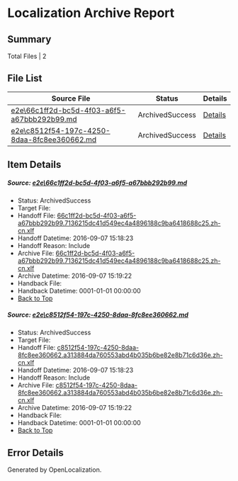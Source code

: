 # <a name='report-top'></a> Localization Archive Report

## Summary
 Total Files | 2

## File List
 Source File | Status | Details 
 ----------- | ------ | ------- 
 [e2e\66c1ff2d-bc5d-4f03-a6f5-a67bbb292b99.md](https://github.com/OpenLocalizationTestOrg/ol-test0/blob/79d1bf8a32cd8a659ef48e9eb6a758106be486b6/e2e/66c1ff2d-bc5d-4f03-a6f5-a67bbb292b99.md) | ArchivedSuccess | [Details](#09d542303f8e6f077a69727bea376107bfb551fb3)
 [e2e\c8512f54-197c-4250-8daa-8fc8ee360662.md](https://github.com/OpenLocalizationTestOrg/ol-test0/blob/79d1bf8a32cd8a659ef48e9eb6a758106be486b6/e2e/c8512f54-197c-4250-8daa-8fc8ee360662.md) | ArchivedSuccess | [Details](#c5fd07b7412e92131dce623b13792ebadfe1c8e15)

## Item Details
##### <a name='09d542303f8e6f077a69727bea376107bfb551fb3'></a> Source: [e2e\66c1ff2d-bc5d-4f03-a6f5-a67bbb292b99.md](https://github.com/OpenLocalizationTestOrg/ol-test0/blob/79d1bf8a32cd8a659ef48e9eb6a758106be486b6/e2e/66c1ff2d-bc5d-4f03-a6f5-a67bbb292b99.md)
* Status: ArchivedSuccess
* Target File: 
* Handoff File: [66c1ff2d-bc5d-4f03-a6f5-a67bbb292b99.7136215dc41d549ec4a4896188c9ba6418688c25.zh-cn.xlf](https://github.com/OpenLocalizationTestOrg/ol-test0-handoff/blob/2862619ec66c7deb7729c787808227ae1506a7ce/ol-handoff/OpenLocalizationTestOrg/ol-test0-zhcn/yuwzho/ht/66c1ff2d-bc5d-4f03-a6f5-a67bbb292b99.7136215dc41d549ec4a4896188c9ba6418688c25.zh-cn.xlf)
* Handoff Datetime: 2016-09-07 15:18:23
* Handoff Reason: Include
* Archive File: [66c1ff2d-bc5d-4f03-a6f5-a67bbb292b99.7136215dc41d549ec4a4896188c9ba6418688c25.zh-cn.xlf](https://github.com/OpenLocalizationTestOrg/ol-test0-handoff/blob/ac3b789c905df41a135f6b7f73b33eed80469609/ol-archive/OpenLocalizationTestOrg/ol-test0-zhcn/yuwzho/ht/66c1ff2d-bc5d-4f03-a6f5-a67bbb292b99.7136215dc41d549ec4a4896188c9ba6418688c25.zh-cn.xlf)
* Archive Datetime: 2016-09-07 15:19:22
* Handback File: 
* Handback Datetime: 0001-01-01 00:00:00
* [Back to Top](#report-top)

##### <a name='c5fd07b7412e92131dce623b13792ebadfe1c8e15'></a> Source: [e2e\c8512f54-197c-4250-8daa-8fc8ee360662.md](https://github.com/OpenLocalizationTestOrg/ol-test0/blob/79d1bf8a32cd8a659ef48e9eb6a758106be486b6/e2e/c8512f54-197c-4250-8daa-8fc8ee360662.md)
* Status: ArchivedSuccess
* Target File: 
* Handoff File: [c8512f54-197c-4250-8daa-8fc8ee360662.a313884da760553abd4b035b6be82e8b71c6d36e.zh-cn.xlf](https://github.com/OpenLocalizationTestOrg/ol-test0-handoff/blob/2862619ec66c7deb7729c787808227ae1506a7ce/ol-handoff/OpenLocalizationTestOrg/ol-test0-zhcn/yuwzho/ht/c8512f54-197c-4250-8daa-8fc8ee360662.a313884da760553abd4b035b6be82e8b71c6d36e.zh-cn.xlf)
* Handoff Datetime: 2016-09-07 15:18:23
* Handoff Reason: Include
* Archive File: [c8512f54-197c-4250-8daa-8fc8ee360662.a313884da760553abd4b035b6be82e8b71c6d36e.zh-cn.xlf](https://github.com/OpenLocalizationTestOrg/ol-test0-handoff/blob/ac3b789c905df41a135f6b7f73b33eed80469609/ol-archive/OpenLocalizationTestOrg/ol-test0-zhcn/yuwzho/ht/c8512f54-197c-4250-8daa-8fc8ee360662.a313884da760553abd4b035b6be82e8b71c6d36e.zh-cn.xlf)
* Archive Datetime: 2016-09-07 15:19:22
* Handback File: 
* Handback Datetime: 0001-01-01 00:00:00
* [Back to Top](#report-top)


## Error Details

Generated by OpenLocalization.
